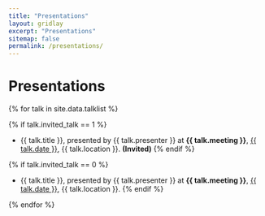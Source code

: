 ```yaml
---
title: "Presentations"
layout: gridlay
excerpt: "Presentations"
sitemap: false
permalink: /presentations/
---
```


# Presentations

{% for talk in site.data.talklist %}

  {% if talk.invited_talk == 1 %}
  - {{ talk.title }}, presented by {{ talk.presenter }} at <b>{{ talk.meeting }}</b>, <u>{{ talk.date }}</u>, {{ talk.location }}. <b>(Invited)</b>
  {% endif %} 

  {% if talk.invited_talk == 0 %}
  - {{ talk.title }}, presented by {{ talk.presenter }} at <b>{{ talk.meeting }}</b>, <u>{{ talk.date }}</u>, {{ talk.location }}.
  {% endif %} 
  
{% endfor %}



